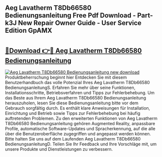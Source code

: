 ## Aeg Lavatherm T8Db66580 Bedienungsanleitung Free Pdf Download - Part-k3J New Repair Owner Guide - User Service Edition GpAMX

# <h2><a href="http://df0kp0m.blite.top/?on=Aeg+Lavatherm+T8Db66580+Bedienungsanleitung">🔗Download 👉🔴 Aeg Lavatherm T8Db66580 Bedienungsanleitung</a></h2>

[![Aeg Lavatherm T8Db66580 Bedienungsanleitung new download](https://i.imgur.com/lujVjoI.png)](http://df0kp0m.blite.top/?on=Aeg+Lavatherm+T8Db66580+Bedienungsanleitung)
Produktbeherrschung beginnt hier Entdecken Sie mit diesem Benutzerhandbuch das volle Potenzial Ihres Aeg Lavatherm T8Db66580 BedienungsanleitungS. Erfahren Sie mehr über seine Funktionen, Installationsschritte, Betriebsverfahren und Tipps zur Fehlerbehebung. Um das Beste aus Ihrem Aeg Lavatherm T8Db66580 Bedienungsanleitung herauszuholen, lesen Sie diese Bedienungsanleitung bitte vor dem Gebrauch sorgfältig durch. Es enthält klare Anweisungen für Installation, Einrichtung und Betrieb sowie Tipps zur Fehlerbehebung bei häufig auftretenden Problemen. Zu den erweiterten Funktionen von Aeg Lavatherm T8Db66580 Bedienungsanleitung gehören Augmented Reality, anpassbare Profile, automatische Software-Updates und Spracherkennung, auf die alle über die Benutzeroberfläche zugegriffen und angepasst werden können. Bitte halten Sie uns auf dem Laufenden Aeg Lavatherm T8Db66580 BedienungsanleitungD. Teilen Sie Ihr Feedback und Ihre Vorschläge mit, um unsere Produkte und Dienstleistungen zu verbessern.
